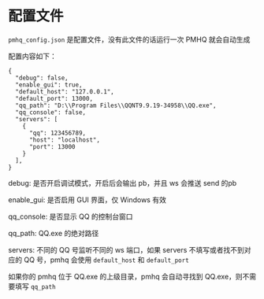 # 配置文件

`pmhq_config.json` 是配置文件，没有此文件的话运行一次 PMHQ 就会自动生成

配置内容如下：

```json5
{
  "debug": false,
  "enable_gui": true,
  "default_host": "127.0.0.1",
  "default_port": 13000,
  "qq_path": "D:\\Program Files\\QQNT9.9.19-34958\\QQ.exe",
  "qq_console": false,
  "servers": [
    {
      "qq": 123456789,
      "host": "localhost",
      "port": 13000
    }
  ],
}
```

debug: 是否开启调试模式，开启后会输出 pb，并且 ws 会推送 send 的pb

enable_gui: 是否启用 GUI 界面，仅 Windows 有效

qq_console: 是否显示 QQ 的控制台窗口

qq_path:  QQ.exe 的绝对路径

servers: 不同的 QQ 号监听不同的 ws 端口，如果 servers 不填写或者找不到对应的 QQ 号，pmhq 会使用 `default_host` 和 `default_port`

如果你的 pmhq 位于 QQ.exe 的上级目录，pmhq 会自动寻找到 QQ.exe，则不需要填写 `qq_path`

